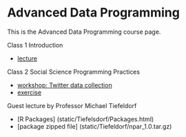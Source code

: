# Advanced Data Programming

This is the Advanced Data Programming course page.

Class 1 Introduction
  - [lecture](static/adp_intro.pdf)


Class 2 Social Science Programming Practices
  - [workshop: Twitter data collection](https://datageneration.org/adp/twitter/)
  - [exercise](exercise/ADP_Exercise01.pdf)

Guest lecture by Professor Michael Tiefeldorf
  - [R Packages] (static/Tiefelsdorf/Packages.html)
  - [package zipped file] (static/Tiefeldorf/npar_1.0.tar.gz)
